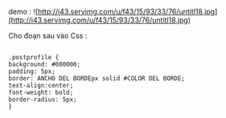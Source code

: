 demo :  ![http://i43.servimg.com/u/f43/15/93/33/76/untitl18.jpg](http://i43.servimg.com/u/f43/15/93/33/76/untitl18.jpg)



Cho đoạn sau vào Css :


```

.postprofile {
background: #000000;
padding: 5px;
border: ANCHO DEL BORDEpx solid #COLOR DEL BORDE;
text-align:center;
font-weight: bold;
border-radius: 5px;
}


```